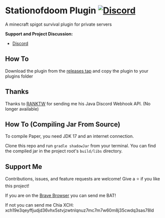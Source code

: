 Stationofdoom Plugin [![Discord](https://img.shields.io/discord/827941357824770098?label=Discord&logo=Discord)](https://discord.gg/uYwAKpRyak)
===========

A minecraft spigot survival plugin for private servers


**Support and Project Discussion:**
- [Discord](https://discord.gg/uYwAKpRyak)

How To 
------
Download the plugin from the [releases tap](https://github.com/12jking/StationofDoomPlugin/releases) and copy the plugin to your plugins folder

Thanks
------
Thanks to [RANKTW](https://github.com/RANKTW) for sending me his Java Discord Webhook API. (No longer available)

How To (Compiling Jar From Source)
------
To compile Paper, you need JDK 17 and an internet connection.

Clone this repo and run `gradle shadowJar` from your terminal. You can find the compiled jar in the project root's `build/libs` directory.

Support Me
------
Contributions, issues, and feature requests are welcome!
Give a ⭐️ if you like this project!

If you are on the [Brave Browser](https://brave.com/) you can send me BAT!

If not you can send me Chia XCH: xch19e3qeyffjudjd36vhx5stvjzwtnlqnuz7mc7m7w60m8j35cwdq3sas78ld
